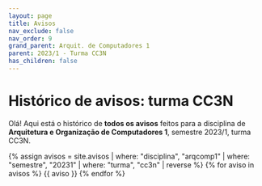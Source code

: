```yaml
---
layout: page
title: Avisos
nav_exclude: false
nav_order: 9
grand_parent: Arquit. de Computadores 1
parent: 2023/1 - Turma CC3N
has_children: false
---
```


# Histórico de avisos: turma CC3N

Olá! Aqui está o histórico de **todos os avisos** feitos para a
disciplina de **Arquitetura e Organização de Computadores 1**,
semestre 2023/1, turma CC3N.

{% assign avisos = site.avisos
     | where: "disciplina", "arqcomp1"
     | where: "semestre", "20231" 
     | where: "turma", "cc3n"
     | reverse  %}
{% for aviso in avisos %}
{{ aviso }}
{% endfor %}
